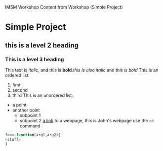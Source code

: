 IMSM Workshop Content from Workshop (Simple Project)

# Simple Project
## this is a level 2 heading
### This is a level 3 heading
This text is *italic*, and this is **bold**._this is also italic_ and _this is bold_
This is an ordered list:
1. first
1. second
1. third
This is an unordered list:
 - a point
 - another point
   - subpoint 1
   - subpoint 2
  [a link](https://pearsonlab.github.io) to a webpage, this is John's webpage
  use the `cd` command
  
  ```R
  foo<-function(arg1,arg2){
  <stuff>
  }
  ```

